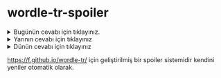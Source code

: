# wordle-tr-spoiler

<details>
  <summary>Bugünün cevabı için tıklayınız.</summary>
  <br>
    <b> balya </b>
</details>

<details>
  <summary>Yarının cevabı için tıklayınız</summary>
  <br>
   <b> neyse </b>
</details>

<details>
  <summary>Dünün cevabı için tıklayınız </summary>
  <br>
  <b> sefir </b>
</details>

https://f.github.io/wordle-tr/ için geliştirilmiş bir spoiler sistemidir kendini yeniler otomatik olarak.

